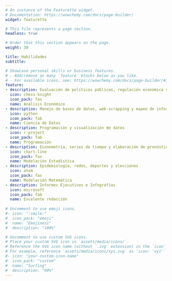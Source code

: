 ```yaml
---
# An instance of the Featurette widget.
# Documentation: https://wowchemy.com/docs/page-builder/
widget: featurette

# This file represents a page section.
headless: true

# Order that this section appears on the page.
weight: 30

title: Habilidades
subtitle:

# Showcase personal skills or business features.
# - Add/remove as many `feature` blocks below as you like.
# - For available icons, see: https://wowchemy.com/docs/page-builder/#icons
feature:
- description: Evaluación de políticas públicas, regulación económica y finanzas públicas
  icon: chess-knight
  icon_pack: fas
  name: Análisis Económico
- description: Manejo de bases de datos, web-scrapping y mapeo de información
  icon: python
  icon_pack: fab
  name: Ciencia de Datos
- description: Programación y visualización de datos
  icon: r-project
  icon_pack: fab
  name: Programación
- description: Econometría, series de tiempo y elaboración de pronósticos
  icon: chart-line
  icon_pack: fas
  name: Modelación Estadística
- description: Epidemiología, redes, deportes y elecciones
  icon: atom
  icon_pack: fas
  name: Modelación Matemática
- description: Informes Ejecutivos e Infografías
  icon: microsoft
  icon_pack: fab
  name: Excelente redacción
  
# Uncomment to use emoji icons.
#- icon: ":smile:"
#  icon_pack: "emoji"
#  name: "Emojiness"
#  description: "100%"  

# Uncomment to use custom SVG icons.
# Place your custom SVG icon in `assets/media/icons/`.
# Reference the SVG icon name (without `.svg` extension) in the `icon` field.
# For example, reference `assets/media/icons/xyz.svg` as `icon: 'xyz'`
#- icon: "your-custom-icon-name"
#  icon_pack: "custom"
#  name: "Surfing"
#  description: "90%"
---
```

